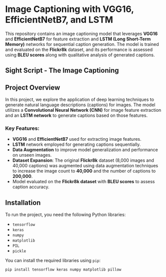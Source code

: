 # Image Captioning with VGG16, EfficientNetB7, and LSTM

This repository contains an image captioning model that leverages **VGG16** and **EfficientNetB7** for feature extraction and **LSTM (Long Short-Term Memory)** networks for sequential caption generation. The model is trained and evaluated on the **Flickr8k** dataset, and its performance is assessed using **BLEU scores** along with qualitative analysis of generated captions.

## Sight Script - The Image Captioning

## Project Overview

In this project, we explore the application of deep learning techniques to generate natural language descriptions (captions) for images. The model utilizes a **Convolutional Neural Network (CNN)** for image feature extraction and an **LSTM network** to generate captions based on those features.

### Key Features:
- **VGG16** and **EfficientNetB7** used for extracting image features.
- **LSTM** network employed for generating captions sequentially.
- **Data Augmentation** to improve model generalization and performance on unseen images.
- **Dataset Expansion**: The original **Flickr8k** dataset (8,000 images and 40,000 captions) was augmented using data augmentation techniques to increase the image count to **40,000** and the number of captions to **200,000**.
- Model evaluated on the **Flickr8k dataset** with **BLEU scores** to assess caption accuracy.

## Installation

To run the project, you need the following Python libraries:

- `tensorflow`
- `keras`
- `numpy`
- `matplotlib`
- `PIL`
- `pickle`


You can install the required libraries using `pip`:

```bash
pip install tensorflow keras numpy matplotlib pillow



